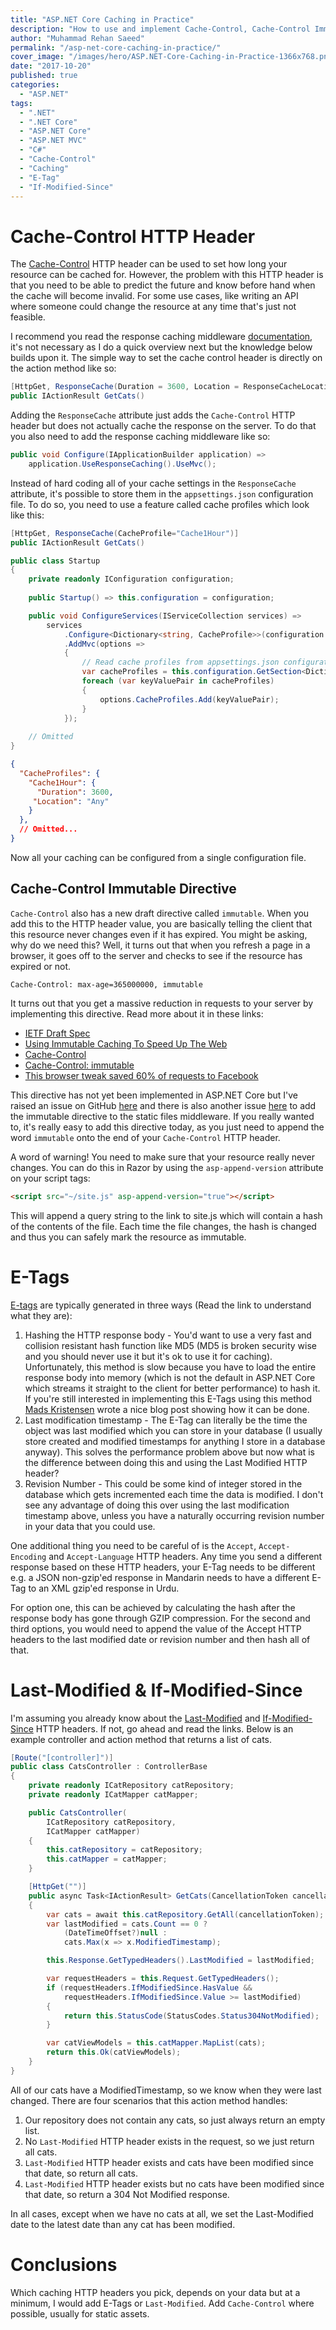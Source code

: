```yaml
---
title: "ASP.NET Core Caching in Practice"
description: "How to use and implement Cache-Control, Cache-Control Immutable, E-Tag, Last-Modified and If-Modified-Since Caching HTTP headers in ASP.NET Core."
author: "Muhammad Rehan Saeed"
permalink: "/asp-net-core-caching-in-practice/"
cover_image: "/images/hero/ASP.NET-Core-Caching-in-Practice-1366x768.png"
date: "2017-10-20"
published: true
categories:
  - "ASP.NET"
tags:
  - ".NET"
  - ".NET Core"
  - "ASP.NET Core"
  - "ASP.NET MVC"
  - "C#"
  - "Cache-Control"
  - "Caching"
  - "E-Tag"
  - "If-Modified-Since"
---
```


# Cache-Control HTTP Header

The [Cache-Control](https://developers.google.com/web/fundamentals/performance/optimizing-content-efficiency/http-caching) HTTP header can be used to set how long your resource can be cached for. However, the problem with this HTTP header is that you need to be able to predict the future and know before hand when the cache will become invalid. For some use cases, like writing an API where someone could change the resource at any time that's just not feasible.

I recommend you read the response caching middleware [documentation](https://docs.microsoft.com/en-us/aspnet/core/performance/caching/middleware), it's not necessary as I do a quick overview next but the knowledge below builds upon it. The simple way to set the cache control header is directly on the action method like so:

```cs
[HttpGet, ResponseCache(Duration = 3600, Location = ResponseCacheLocation.Any)]
public IActionResult GetCats()
```

Adding the `ResponseCache` attribute just adds the `Cache-Control` HTTP header but does not actually cache the response on the server. To do that you also need to add the response caching middleware like so:

```cs
public void Configure(IApplicationBuilder application) =>
    application.UseResponseCaching().UseMvc();
```

Instead of hard coding all of your cache settings in the `ResponseCache` attribute, it's possible to store them in the `appsettings.json` configuration file. To do so, you need to use a feature called cache profiles which look like this:

```cs
[HttpGet, ResponseCache(CacheProfile="Cache1Hour")]
public IActionResult GetCats()

public class Startup
{    
    private readonly IConfiguration configuration;
    
    public Startup() => this.configuration = configuration;

    public void ConfigureServices(IServiceCollection services) =>
        services
            .Configure<Dictionary<string, CacheProfile>>(configuration.GetSection("CacheProfiles"))
            .AddMvc(options =>
            {
                // Read cache profiles from appsettings.json configuration file
                var cacheProfiles = this.configuration.GetSection<Dictionary<string, CacheProfile>>();
                foreach (var keyValuePair in cacheProfiles)
                {
                    options.CacheProfiles.Add(keyValuePair);
                }
            });
            
    // Omitted
}
```

```json
{
  "CacheProfiles": {
    "Cache1Hour": {
      "Duration": 3600,
     "Location": "Any"
    }
  },
  // Omitted...
}
```

Now all your caching can be configured from a single configuration file.

## Cache-Control Immutable Directive

`Cache-Control` also has a new draft directive called `immutable`. When you add this to the HTTP header value, you are basically telling the client that this resource never changes even if it has expired. You might be asking, why do we need this? Well, it turns out that when you refresh a page in a browser, it goes off to the server and checks to see if the resource has expired or not.

```http
Cache-Control: max-age=365000000, immutable
```

It turns out that you get a massive reduction in requests to your server by implementing this directive. Read more about it in these links:

- [IETF Draft Spec](https://tools.ietf.org/html/draft-mcmanus-immutable-00)
- [Using Immutable Caching To Speed Up The Web](https://hacks.mozilla.org/2017/01/using-immutable-caching-to-speed-up-the-web/)
- [Cache-Control](https://developer.mozilla.org/en-US/docs/Web/HTTP/Headers/Cache-Control)
- [Cache-Control: immutable](https://bitsup.blogspot.co.uk/2016/05/cache-control-immutable.html)
- [This browser tweak saved 60% of requests to Facebook](https://code.facebook.com/posts/557147474482256)

This directive has not yet been implemented in ASP.NET Core but I've raised an issue on GitHub [here](https://github.com/aspnet/HttpAbstractions/issues/763) and there is also another issue [here](https://github.com/aspnet/ResponseCaching/issues/97) to add the immutable directive to the static files middleware. If you really wanted to, it's really easy to add this directive today, as you just need to append the word `immutable` onto the end of your `Cache-Control` HTTP header.

A word of warning! You need to make sure that your resource really never changes. You can do this in Razor by using the `asp-append-version` attribute on your script tags:

```html
<script src="~/site.js" asp-append-version="true"></script>
```

This will append a query string to the link to site.js which will contain a hash of the contents of the file. Each time the file changes, the hash is changed and thus you can safely mark the resource as immutable.

# E-Tags

[E-tags](https://en.wikipedia.org/wiki/HTTP_ETag) are typically generated in three ways (Read the link to understand what they are):

1. Hashing the HTTP response body - You'd want to use a very fast and collision resistant hash function like MD5 (MD5 is broken security wise and you should never use it but it's ok to use it for caching). Unfortunately, this method is slow because you have to load the entire response body into memory (which is not the default in ASP.NET Core which streams it straight to the client for better performance) to hash it. If you're still interested in implementing this E-Tags using this method [Mads Kristensen](https://madskristensen.net/post/send-etag-headers-in-aspnet-core) wrote a nice blog post showing how it can be done.
2. Last modification timestamp - The E-Tag can literally be the time the object was last modified which you can store in your database (I usually store created and modified timestamps for anything I store in a database anyway). This solves the performance problem above but now what is the difference between doing this and using the Last Modified HTTP header?
3. Revision Number - This could be some kind of integer stored in the database which gets incremented each time the data is modified. I don't see any advantage of doing this over using the last modification timestamp above, unless you have a naturally occurring revision number in your data that you could use.

One additional thing you need to be careful of is the `Accept`, `Accept-Encoding` and `Accept-Language` HTTP headers. Any time you send a different response based on these HTTP headers, your E-Tag needs to be different e.g. a JSON non-gzip'ed response in Mandarin needs to have a different E-Tag to an XML gzip'ed response in Urdu.

For option one, this can be achieved by calculating the hash after the response body has gone through GZIP compression. For the second and third options, you would need to append the value of the Accept HTTP headers to the last modified date or revision number and then hash all of that.

# Last-Modified & If-Modified-Since

I'm assuming you already know about the [Last-Modified](https://developer.mozilla.org/en-US/docs/Web/HTTP/Headers/Last-Modified) and [If-Modified-Since](https://developer.mozilla.org/en-US/docs/Web/HTTP/Headers/If-Modified-Since) HTTP headers. If not, go ahead and read the links. Below is an example controller and action method that returns a list of cats.

```cs
[Route("[controller]")]
public class CatsController : ControllerBase
{
    private readonly ICatRepository catRepository;
    private readonly ICatMapper catMapper;

    public CatsController(
        ICatRepository catRepository,
        ICatMapper catMapper)
    {
        this.catRepository = catRepository;
        this.catMapper = catMapper;
    }

    [HttpGet("")]
    public async Task<IActionResult> GetCats(CancellationToken cancellationToken)
    {
        var cats = await this.catRepository.GetAll(cancellationToken);
        var lastModified = cats.Count == 0 ? 
            (DateTimeOffset?)null : 
            cats.Max(x => x.ModifiedTimestamp);

        this.Response.GetTypedHeaders().LastModified = lastModified;

        var requestHeaders = this.Request.GetTypedHeaders();
        if (requestHeaders.IfModifiedSince.HasValue &&
            requestHeaders.IfModifiedSince.Value >= lastModified)
        {
            return this.StatusCode(StatusCodes.Status304NotModified);
        }

        var catViewModels = this.catMapper.MapList(cats);
        return this.Ok(catViewModels);
    }
}
```

All of our cats have a ModifiedTimestamp, so we know when they were last changed. There are four scenarios that this action method handles:

1. Our repository does not contain any cats, so just always return an empty list.
2. No `Last-Modified` HTTP header exists in the request, so we just return all cats.
3. `Last-Modified` HTTP header exists and cats have been modified since that date, so return all cats.
4. `Last-Modified` HTTP header exists but no cats have been modified since that date, so return a 304 Not Modified response.

In all cases, except when we have no cats at all, we set the Last-Modified date to the latest date than any cat has been modified.

# Conclusions

Which caching HTTP headers you pick, depends on your data but at a minimum, I would add E-Tags or `Last-Modified`. Add `Cache-Control` where possible, usually for static assets.

